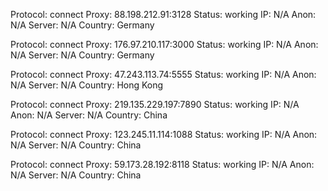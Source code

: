 Protocol: connect
Proxy: 88.198.212.91:3128
Status: working
IP: N/A
Anon: N/A
Server: N/A
Country: Germany

Protocol: connect
Proxy: 176.97.210.117:3000
Status: working
IP: N/A
Anon: N/A
Server: N/A
Country: Germany

Protocol: connect
Proxy: 47.243.113.74:5555
Status: working
IP: N/A
Anon: N/A
Server: N/A
Country: Hong Kong

Protocol: connect
Proxy: 219.135.229.197:7890
Status: working
IP: N/A
Anon: N/A
Server: N/A
Country: China

Protocol: connect
Proxy: 123.245.11.114:1088
Status: working
IP: N/A
Anon: N/A
Server: N/A
Country: China

Protocol: connect
Proxy: 59.173.28.192:8118
Status: working
IP: N/A
Anon: N/A
Server: N/A
Country: China

